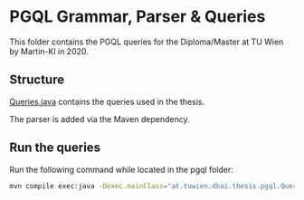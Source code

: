 # PGQL Grammar, Parser & Queries

This folder contains the PGQL queries for the Diploma/Master at TU Wien by Martin-Kl in 2020.

## Structure
[Queries.java](src/main/java/at/tuwien/dbai/thesis/pgql/Queries.java) contains the queries used in the thesis.

The parser is added via the Maven dependency.

## Run the queries
Run the following command while located in the pgql folder:
```bash
mvn compile exec:java -Dexec.mainClass="at.tuwien.dbai.thesis.pgql.Queries"
```

